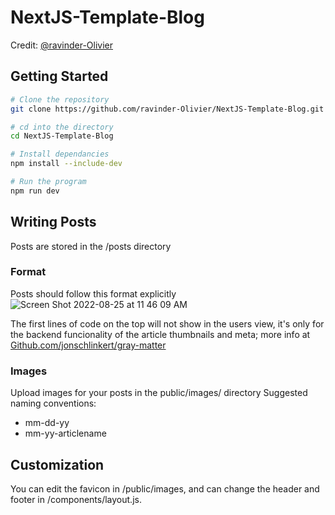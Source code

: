 # NextJS-Template-Blog

Credit: [@ravinder-Olivier](https://github.com/ravinder-Olivier)

## Getting Started

```bash
# Clone the repository 
git clone https://github.com/ravinder-Olivier/NextJS-Template-Blog.git

# cd into the directory
cd NextJS-Template-Blog

# Install dependancies
npm install --include-dev

# Run the program
npm run dev
```

## Writing Posts

Posts are stored in the /posts directory
### Format

Posts should follow this format explicitly
![Screen Shot 2022-08-25 at 11 46 09 AM](https://user-images.githubusercontent.com/77025041/186744323-7b764ace-4c06-49c2-a3da-a6744e7a59a4.png)

The first lines of code on the top will not show in the users view, it's only for the backend funcionality of the article thumbnails and meta; more info at [Github.com/jonschlinkert/gray-matter](https://github.com/jonschlinkert/gray-matter)

### Images

Upload images for your posts in the public/images/  directory
Suggested naming conventions:
- mm-dd-yy
- mm-yy-articlename


## Customization

You can edit the favicon in /public/images, and can change the header and footer in /components/layout.js.
